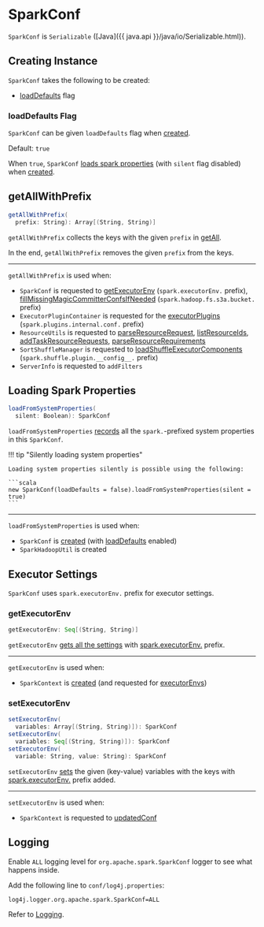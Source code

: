 # SparkConf

`SparkConf` is `Serializable` ([Java]({{ java.api }}/java/io/Serializable.html)).

## Creating Instance

`SparkConf` takes the following to be created:

* [loadDefaults](#loadDefaults) flag

### <span id="loadDefaults"> loadDefaults Flag

`SparkConf` can be given `loadDefaults` flag when [created](#creating-instance).

Default: `true`

When `true`, `SparkConf` [loads spark properties](#loadFromSystemProperties) (with `silent` flag disabled) when [created](#creating-instance).

## <span id="getAllWithPrefix"> getAllWithPrefix

```scala
getAllWithPrefix(
  prefix: String): Array[(String, String)]
```

`getAllWithPrefix` collects the keys with the given `prefix` in [getAll](#getAll).

In the end, `getAllWithPrefix` removes the given `prefix` from the keys.

---

`getAllWithPrefix` is used when:

* `SparkConf` is requested to [getExecutorEnv](#getExecutorEnv) (`spark.executorEnv.` prefix), [fillMissingMagicCommitterConfsIfNeeded](#fillMissingMagicCommitterConfsIfNeeded) (`spark.hadoop.fs.s3a.bucket.` prefix)
* `ExecutorPluginContainer` is requested for the [executorPlugins](plugins/ExecutorPluginContainer.md#executorPlugins) (`spark.plugins.internal.conf.` prefix)
* `ResourceUtils` is requested to [parseResourceRequest](stage-level-scheduling/ResourceUtils.md#parseResourceRequest), [listResourceIds](stage-level-scheduling/ResourceUtils.md#listResourceIds), [addTaskResourceRequests](stage-level-scheduling/ResourceUtils.md#addTaskResourceRequests), [parseResourceRequirements](stage-level-scheduling/ResourceUtils.md#parseResourceRequirements)
* `SortShuffleManager` is requested to [loadShuffleExecutorComponents](shuffle/SortShuffleManager.md#loadShuffleExecutorComponents) (`spark.shuffle.plugin.__config__.` prefix)
* `ServerInfo` is requested to `addFilters`

## <span id="loadFromSystemProperties"> Loading Spark Properties

```scala
loadFromSystemProperties(
  silent: Boolean): SparkConf
```

`loadFromSystemProperties` [records](#set) all the `spark.`-prefixed system properties in this `SparkConf`.

!!! tip "Silently loading system properties"

    Loading system properties silently is possible using the following:

    ```scala
    new SparkConf(loadDefaults = false).loadFromSystemProperties(silent = true)
    ```

---

`loadFromSystemProperties` is used when:

* `SparkConf` is [created](#creating-instance) (with [loadDefaults](#loadDefaults) enabled)
* `SparkHadoopUtil` is created

## <span id="spark.executorEnv"> Executor Settings

`SparkConf` uses `spark.executorEnv.` prefix for executor settings.

### <span id="getExecutorEnv"> getExecutorEnv

```scala
getExecutorEnv: Seq[(String, String)]
```

`getExecutorEnv` [gets all the settings](#getAllWithPrefix) with [spark.executorEnv.](#spark.executorEnv) prefix.

---

`getExecutorEnv` is used when:

* `SparkContext` is [created](SparkContext.md) (and requested for [executorEnvs](SparkContext.md#executorEnvs))

### <span id="setExecutorEnv"> setExecutorEnv

```scala
setExecutorEnv(
  variables: Array[(String, String)]): SparkConf
setExecutorEnv(
  variables: Seq[(String, String)]): SparkConf
setExecutorEnv(
  variable: String, value: String): SparkConf
```

`setExecutorEnv` [sets](#set) the given (key-value) variables with the keys with [spark.executorEnv.](#spark.executorEnv) prefix added.

---

`setExecutorEnv` is used when:

* `SparkContext` is requested to [updatedConf](SparkContext.md#updatedConf)

## Logging

Enable `ALL` logging level for `org.apache.spark.SparkConf` logger to see what happens inside.

Add the following line to `conf/log4j.properties`:

```text
log4j.logger.org.apache.spark.SparkConf=ALL
```

Refer to [Logging](spark-logging.md).

<!---
## Review Me

Every user program starts with creating an instance of `SparkConf` that holds the `master URL` to connect to (`spark.master`), the name for your Spark application (that is later displayed in webui:index.md[web UI] and becomes `spark.app.name`) and other Spark properties required for proper runs. The instance of `SparkConf` can be used to create SparkContext.md[SparkContext].

[TIP]
====
Start tools:spark-shell.md[Spark shell] with `--conf spark.logConf=true` to log the effective Spark configuration as INFO when SparkContext is started.

```
$ ./bin/spark-shell --conf spark.logConf=true
...
15/10/19 17:13:49 INFO SparkContext: Running Spark version 1.6.0-SNAPSHOT
15/10/19 17:13:49 INFO SparkContext: Spark configuration:
spark.app.name=Spark shell
spark.home=/Users/jacek/dev/oss/spark
spark.jars=
spark.logConf=true
spark.master=local[*]
spark.repl.class.uri=http://10.5.10.20:64055
spark.submit.deployMode=client
...
```

Use `sc.getConf.toDebugString` to have a richer output once SparkContext has finished initializing.
====

You can query for the values of Spark properties in [Spark shell](tools/spark-shell.md) as follows:

```text
scala> sc.getConf.getOption("spark.local.dir")
res0: Option[String] = None

scala> sc.getConf.getOption("spark.app.name")
res1: Option[String] = Some(Spark shell)

scala> sc.getConf.get("spark.master")
res2: String = local[*]
```

== Setting up Spark Properties

There are the following places where a Spark application looks for Spark properties (in the order of importance from the least important to the most important):

* `conf/spark-defaults.conf` - the configuration file with the default Spark properties. Read spark-properties.md#spark-defaults-conf[spark-defaults.conf].
* `--conf` or `-c` - the command-line option used by tools:spark-submit/index.md[spark-submit] (and other shell scripts that use `spark-submit` or `spark-class` under the covers, e.g. `spark-shell`)
* `SparkConf`

== [[default-configuration]] Default Configuration

The default Spark configuration is created when you execute the following code:

[source, scala]
----
import org.apache.spark.SparkConf
val conf = new SparkConf
----

It simply loads `spark.*` system properties.

You can use `conf.toDebugString` or `conf.getAll` to have the `spark.*` system properties loaded printed out.

[source, scala]
----
scala> conf.getAll
res0: Array[(String, String)] = Array((spark.app.name,Spark shell), (spark.jars,""), (spark.master,local[*]), (spark.submit.deployMode,client))

scala> conf.toDebugString
res1: String =
spark.app.name=Spark shell
spark.jars=
spark.master=local[*]
spark.submit.deployMode=client

scala> println(conf.toDebugString)
spark.app.name=Spark shell
spark.jars=
spark.master=local[*]
spark.submit.deployMode=client
----

== [[getAppId]] Unique Identifier of Spark Application -- getAppId Method

[source, scala]
----
getAppId: String
----

getAppId returns the value of configuration-properties.md#spark.app.id[spark.app.id] configuration property or throws a `NoSuchElementException` if not set.

getAppId is used when:

* NettyBlockTransferService is requested to storage:NettyBlockTransferService.md#init[init] (and creates a storage:NettyBlockRpcServer.md#creating-instance[NettyBlockRpcServer] as well as storage:NettyBlockTransferService.md#appId[saves the identifier for later use]).

* Executor executor:Executor.md#creating-instance[is created] (in non-local mode and storage:BlockManager.md#initialize[requests `BlockManager` to initialize]).

== [[getAvroSchema]] getAvroSchema Method

[source, scala]
----
getAvroSchema: Map[Long, String]
----

getAvroSchema takes all *avro.schema*-prefixed configuration properties from <<getAll, getAll>> and...FIXME

getAvroSchema is used when KryoSerializer is created (and initializes avroSchemas).
-->

